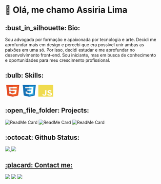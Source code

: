 <h1> 👋 Olá, me chamo Assiria Lima </h1>

<h2> :bust_in_silhouette: Bio: </h2>
<p>Sou advogada por formação e apaixonada por tecnologia e arte. Decidi me aprofundar mais em design e percebi que era possível unir ambas as paixões em uma só. Por isso, decidi estudar e me aprofundar no desenvolvimento front-end. Sou iniciante, mas em busca de conhecimento e oportunidades para meu crescimento profissional.</p>

<h2> :bulb: Skills:</h2>
<div>
  <img alt="HTML5" height="40" width="50" src="https://raw.githubusercontent.com/devicons/devicon/master/icons/html5/html5-original.svg">
  <img alt="CSS3" height="40" width="50" src="https://raw.githubusercontent.com/devicons/devicon/master/icons/css3/css3-original.svg">
  <img alt="Rafa-Js" height="40" width="50" src="https://raw.githubusercontent.com/devicons/devicon/master/icons/javascript/javascript-plain.svg">
</div>

<h2> :open_file_folder: Projects:</h2>

 ![ReadMe Card](https://github-readme-stats.vercel.app/api/pin/?username=limaassiria&repo=limaassiria.github.io)
 ![ReadMe Card](https://github-readme-stats.vercel.app/api/pin/?username=limaassiria&repo=portfoliorocket.github.io)
 ![ReadMe Card](https://github-readme-stats.vercel.app/api/pin/?username=limaassiria&repo=socialtreerocket.github.io)
 
<h2> :octocat: Github Status:</h2>

<div>
  <a href="https://github.com/limaassiria">
  <img height="150em" src="https://github-readme-stats.vercel.app/api?username=limaassiria&show_icons=true&theme=dracula&include_all_commits=true&count_private=true"/>
  <img height="150em" src="https://github-readme-stats.vercel.app/api/top-langs/?username=limaassiria&layout=compact&langs_count=7&theme=dracula"/>
</div>

<h2> :placard: Contact me:</h2>
<div> 
   <a href="https://instagram.com/assiria_lima" target="_blank"><img src="https://img.shields.io/badge/-Instagram-%23E4405F?style=for-the-badge&logo=instagram&logoColor=white" target="_blank"></a>
  <a href = "mailto:limaassiria.contato@gmail.com"><img src="https://img.shields.io/badge/-Gmail-%23333?style=for-the-badge&logo=gmail&logoColor=white" target="_blank"></a>
  <a href="https://www.linkedin.com/in/assiria-lima-30975a16b/" target="_blank"><img src="https://img.shields.io/badge/-LinkedIn-%230077B5?style=for-the-badge&logo=linkedin&logoColor=white" target="_blank"></a> 
</div>
